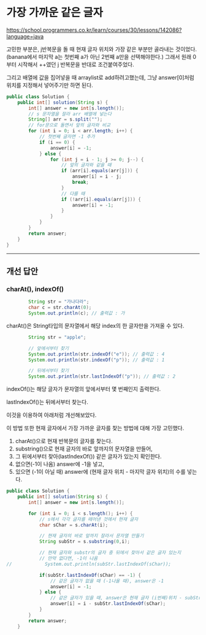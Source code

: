 # 가장 가까운 같은 글자
https://school.programmers.co.kr/learn/courses/30/lessons/142086?language=java

고민한 부분은, j반복문을 돌 때 현재 글자 위치와 가장 같은 부분만 골라내는 것이었다.
(banana에서 마지막 a는 첫번째 a가 아닌 2번째 a만을 선택해야한다.)
그래서 원래 0부터 시작해서 ++였던 j 반복문을 반대로 조건붙여주었다.

그리고 배열에 값을 집어넣을 때 arraylist로 add하려고했는데, 그냥 answer[0]처럼 위치를 지정해서 넣어주기만 하면 된다.

```java
public class Solution {
    public int[] solution(String s) {
        int[] answer = new int[s.length()];
        // s 문자열을 잘라 arr 배열에 넣는다
        String[] arr = s.split("");
        // for문으로 돌면서 앞의 글자와 비교
        for (int i = 0; i < arr.length; i++) {
            // 첫번째 글자면 -1 추가
            if (i == 0) {
                answer[i] = -1;
            } else {
                for (int j = i - 1; j >= 0; j--) {
                    // 앞의 글자와 같을 때
                    if (arr[i].equals(arr[j])) {
                        answer[i] = i - j;
                        break;
                    }
                    // 다를 때
                    if (!arr[i].equals(arr[j])) {
                        answer[i] = -1;
                    }
                }
            }
        }
        return answer;
    }
}
```

--- 
## 개선 답안

### charAt(), indexOf()

```java
        String str = "가나다라";
        char c = str.charAt(0);
        System.out.println(c); // 출력값 : 가
```

charAt()은 String타입의 문자열에서 해당 index의 한 글자만을 가져올 수 있다.

```java
        String str = "apple";

        // 앞에서부터 찾기
        System.out.println(str.indexOf("e")); // 출력값 : 4
        System.out.println(str.indexOf("p")); // 출력값 : 1

        // 뒤에서부터 찾기
        System.out.println(str.lastIndexOf("p")); // 출력값 : 2
```

indexOf()는 해당 글자가 문자열의 앞에서부터 몇 번째인지 출력한다.

lastIndexOf()는 뒤에서부터 찾는다.



이것을 이용하여 아래처럼 개선해보았다.

이 방법 또한 현재 글자에서 가장 가까운 글자를 찾는 방법에 대해 가장 고민했다.

1. charAt()으로 현재 반복문의 글자를 찾는다.
2. substring()으로 현재 글자의 바로 앞까지의 문자열을 만들어, 
3. 그 뒤에서부터 찾아(lastIndexOf()) 같은 글자가 있는지 확인한다.
4. 없으면(-1이 나옴) answer에 -1을 넣고,
5. 있으면 (-1이 아닐 때) answer에 (현재 글자 위치 - 마지막 글자 위치)의 수를 넣는다.

```java
public class Solution {
    public int[] solution(String s) {
        int[] answer = new int[s.length()];

        for (int i = 0; i < s.length(); i++) {
            // s에서 각각 글자를 떼어낸 것에서 현재 글자
            char sChar = s.charAt(i);

            // 현재 글자의 바로 앞까지 잘라서 문자열 만들기
            String subStr = s.substring(0,i);

            // 현재 글자와 substr의 글자 중 뒤에서 찾아서 같은 글자 있는지
            // 만약 없다면, -1이 나옴
//            System.out.println(subStr.lastIndexOf(sChar));

            if(subStr.lastIndexOf(sChar) == -1) {
                // 같은 글자가 없을 때 (-1나올 때), answer은 -1
                answer[i] = -1;
            } else {
                // 같은 글자가 있을 때, answer은 현재 글자 (i번째)위치 - subStr의 뒤에서부터 같은 글자의 위치
                answer[i] = i - subStr.lastIndexOf(sChar);
            }
        }
        return answer;
    }
```


